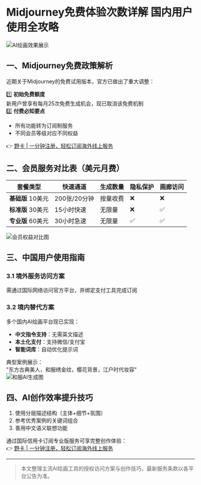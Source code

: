 # Midjourney免费体验次数详解 国内用户使用全攻略

![AI绘画效果展示](https://bbtdd.com/wp-content/uploads/img/46706900107690.webp)

## 一、Midjourney免费政策解析
近期关于Midjourney的免费试用版本，官方已做出了重大调整：

1️⃣ **初始免费额度**  
新用户曾享有每月25次免费生成机会，现已取消该免费机制  
2️⃣ **付费必知要点**  
- 所有功能转为订阅制服务
- 不同会员等级对应不同权益

👉 [野卡 | 一分钟注册，轻松订阅海外线上服务](https://bbtdd.com/yeka)

## 二、会员服务对比表（美元月费）

| 套餐类型 | 快速通道 | 生成数量 | 隐私保护 | 画廊访问 |
|---------|---------|---------|---------|---------|
| **基础版** 10美元 | 200张/20分钟 | 按量收费 | ❌ | ❌ |
| **标准版** 30美元 | 15小时快速 | 无限量 | ❌ | ✅ |
| **专业版** 60美元 | 30小时急速 | 无限量 | ✅ | ✅ |

![会员权益对比图](https://bbtdd.com/wp-content/uploads/img/9973916094.webp)

## 三、中国用户使用指南

### 3.1 境外服务访问方案
需通过国际网络访问官方平台，并绑定支付工具完成订阅

### 3.2 境内替代方案
多个国内AI绘画平台现已实现：
- **中文指令支持**：无需英文描述
- **本土化支付**：支持微信/支付宝
- **智能词库**：自动优化提示词

典型案例展示：  
"东方古典美人，和服绣金纹，樱花背景，江户时代妆容"  
![和服AI生成图](https://bbtdd.com/wp-content/uploads/img/00993218366577.webp)

## 四、AI创作效率提升技巧
1. 使用分层描述结构（主体+细节+氛围）
2. 参考优秀案例的关键词组合
3. 善用中文语义联想功能

通过国际信用卡订阅专业版服务可享完整创作体验：  
👉 [野卡 | 一分钟注册，轻松订阅海外线上服务](https://bbtdd.com/yeka)

---

> 本文整理主流AI绘画工具的授权访问方案与创作技巧，最新服务条款以各平台公告为准。